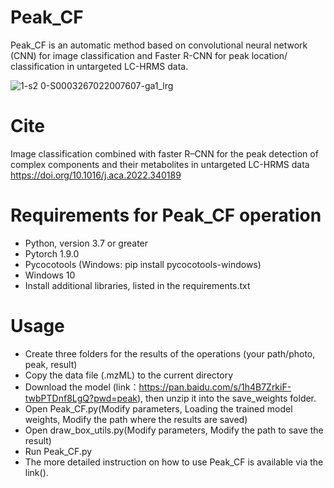 # Peak_CF
Peak_CF is an automatic method based on convolutional neural network (CNN) for image classification and Faster R-CNN for peak location/ classification in untargeted LC-HRMS data.

![1-s2 0-S0003267022007607-ga1_lrg](https://user-images.githubusercontent.com/109707707/180228801-f7531403-c59b-417f-a941-c8f919913054.jpg)

# Cite
Image classification combined with faster R–CNN for the peak detection of complex components and their metabolites in untargeted LC-HRMS data
https://doi.org/10.1016/j.aca.2022.340189

# Requirements for Peak_CF operation
* Python, version 3.7 or greater
* Pytorch 1.9.0
* Pycocotools (Windows: pip install pycocotools-windows)
* Windows 10
* Install additional libraries, listed in the requirements.txt

# Usage
* Create three folders for the results of the operations (your path/photo, peak, result)
* Copy the data file (.mzML) to the current directory
* Download the model (link：https://pan.baidu.com/s/1h4B7ZrkiF-twbPTDnf8LgQ?pwd=peak), then unzip it into the save_weights folder.
* Open Peak_CF.py(Modify parameters, Loading the trained model weights, Modify the path where the results are saved)
* Open draw_box_utils.py(Modify parameters, Modify the path to save the result)
* Run Peak_CF.py
* The more detailed instruction on how to use Peak_CF is available via the link().
